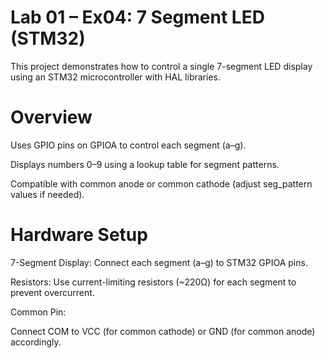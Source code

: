 # Lab 01 – Ex04: 7 Segment LED (STM32)

This project demonstrates how to control a single 7-segment LED display using an STM32 microcontroller with HAL libraries.

# Overview

Uses GPIO pins on GPIOA to control each segment (a–g).

Displays numbers 0–9 using a lookup table for segment patterns.

Compatible with common anode or common cathode (adjust seg_pattern values if needed).

# Hardware Setup

7-Segment Display: Connect each segment (a–g) to STM32 GPIOA pins.

Resistors: Use current-limiting resistors (~220Ω) for each segment to prevent overcurrent.

Common Pin:

Connect COM to VCC (for common cathode) or GND (for common anode) accordingly.
